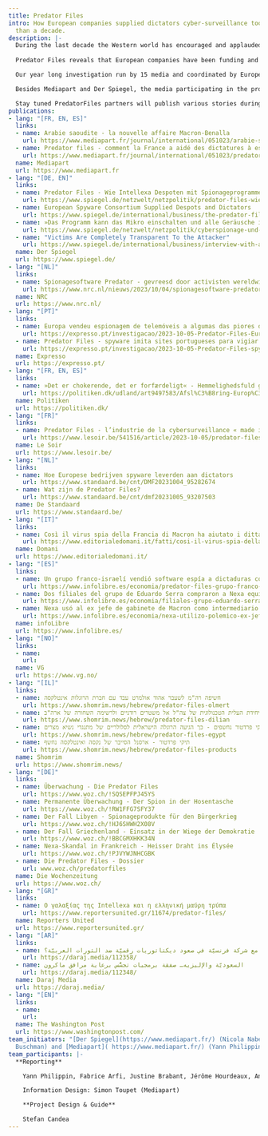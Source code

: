 ```yaml
---
title: Predator Files
intro: How European companies supplied dictators cyber-surveillance tools for more
  than a decade.
description: |-
  During the last decade the Western world has encouraged and applauded the digital tools that empower democracy activism in countries under authoritarian regimes. But at the same time European companies have supplied such authoritarian regimes the digital back doors to turn any digital device into powerful spying tools against dissenters. 
  
  Predator Files reveals that European companies have been funding and selling cyber-surveillance tools to dictators for more than a decade with the passive complicity of many European governments. The preliminary peak of surveillance excesses was most recently reached by the Intellexa Alliance - an association of several European companies through which Predator software was supplied to authoritarian states. Activists, journalists and academics have been targeted, as have European and U.S. officials.

  Our year long investigation run by 15 media and coordinated by European Investigative Collaborations (EIC.network) is based on hundreds of confidential documents obtained by Mediapart and Der Spiegel, analysed with the help of the Security Lab of Amnesty International.

  Besides Mediapart and Der Spiegel, the media participating in the project are NRC, Politiken, Expresso, Le Soir, De Standaard, VG, infolibre and Domani - all members of the EIC.network - who have collaborated with Shomrim (Israel), Die Wochenzeitung (Switzerland), Reporters United (Greece), Daraj Media (Lebanon) and the Washington Post (U.S.).

  Stay tuned PredatorFiles partners will publish various stories during the days to come.
publications:
- lang: "[FR, EN, ES]"
  links:
  - name: Arabie saoudite - la nouvelle affaire Macron-Benalla
    url: https://www.mediapart.fr/journal/international/051023/arabie-saoudite-la-nouvelle-affaire-macron-benalla
  - name: Predator files - comment la France a aidé des dictatures à espionner leur peuple
    url: https://www.mediapart.fr/journal/international/051023/predator-files-comment-la-france-aide-des-dictatures-espionner-leur-peuple
  name: Mediapart
  url: https://www.mediapart.fr
- lang: "[DE, EN]"
  links:
  - name: Predator Files - Wie Intellexa Despoten mit Spionageprogrammen versorgte
    url: https://www.spiegel.de/netzwelt/netzpolitik/predator-files-wie-intellexa-jahrelang-despoten-mit-spionageprogrammen-versorgte-a-0268f613-6b56-48e7-822f-0eccb85ae5c9
  - name: European Spyware Consortium Supplied Despots and Dictators
    url: https://www.spiegel.de/international/business/the-predator-files-european-spyware-consortium-supplied-despots-and-dictators-a-2fd8043f-c5c1-4b05-b5a6-e8f8b9949978
  - name: »Das Programm kann das Mikro einschalten und alle Geräusche im Raum aufzeichnen«
    url: https://www.spiegel.de/netzwelt/netzpolitik/cyberspionage-und-digitale-ueberwachung-man-kann-sich-kaum-schuetzen-a-33ebeb75-ef20-4e77-ad12-da52b0b97a2f
  - name: "Victims Are Completely Transparent To the Attacker"
    url: https://www.spiegel.de/international/business/interview-with-amnesty-international-security-lab-detective-the-victims-are-completely-transparent-to-the-attacker-a-f4da57c1-70d3-4be5-863d-370b7a32dbd9?sara_ref=re-so-app-sh    
  name: Der Spiegel
  url: https://www.spiegel.de/
- lang: "[NL]"
  links:
  - name: Spionagesoftware Predator - gevreesd door activisten wereldwijd en made in the EU
    url: https://www.nrc.nl/nieuws/2023/10/04/spionagesoftware-predator-gevreesd-door-activisten-wereldwijd-en-made-in-the-eu-a4176204
  name: NRC
  url: https://www.nrc.nl/
- lang: "[PT]"
  links:
  - name: Europa vendeu espionagem de telemóveis a algumas das piores ditaduras do mundo
    url: https://expresso.pt/investigacao/2023-10-05-Predator-Files-Europa-vendeu-espionagem-de-telemoveis-a-algumas-das-piores-ditaduras-do-mundo-effed3d4
  - name: Predator Files - spyware imita sites portugueses para vigiar angolanos
    url: https://expresso.pt/investigacao/2023-10-05-Predator-Files-spyware-imita-sites-portugueses-para-vigiar-angolanos-9cf017b0
  name: Expresso
  url: https://expresso.pt/
- lang: "[FR, EN, ES]"
  links:
  - name: »Det er chokerende, det er forfærdeligt« - Hemmelighedsfuld gruppe af virksomheder afsløret i at sælge omstridt teknologi til flere regimer
    url: https://politiken.dk/udland/art9497583/Afsl%C3%B8ring-Europ%C3%A6isk-netv%C3%A6rk-s%C3%A6lger-aggressiv-spyware-til-nogle-af-verdens-v%C3%A6rste-autokrater
  name: Politiken
  url: https://politiken.dk/
- lang: "[FR]"
  links:
  - name: Predator Files - l’industrie de la cybersurveillance « made in UE » au service d’Etats autoritaires
    url: https://www.lesoir.be/541516/article/2023-10-05/predator-files-lindustrie-de-la-cybersurveillance-made-ue-au-service-detats
  name: Le Soir
  url: https://www.lesoir.be/
- lang: "[NL]"
  links:
  - name: Hoe Europese bedrijven spyware leverden aan dictators
    url: https://www.standaard.be/cnt/DMF20231004_95282674
  - name: Wat zijn de Predator Files?
    url: https://www.standaard.be/cnt/dmf20231005_93207503
  name: De Standaard
  url: https://www.standaard.be/
- lang: "[IT]"
  links:
  - name: Così il virus spia della Francia di Macron ha aiutato i dittatori a sorvegliare i cittadini
    url: https://www.editorialedomani.it/fatti/cosi-il-virus-spia-della-francia-di-macron-ha-aiutato-i-dittatori-a-sorvegliare-i-cittadini-xsdaoi0f
  name: Domani
  url: https://www.editorialedomani.it/
- lang: "[ES]"
  links:
  - name: Un grupo franco-israelí vendió software espía a dictaduras con la complicidad europea
    url: https://www.infolibre.es/economia/predator-files-grupo-franco-israeli-vendio-programas-espia-dictaduras-mundo-complicidad-europea_1_1605322.html
  - name: Dos filiales del grupo de Eduardo Serra compraron a Nexa equipos de espionaje para venderlos a Emiratos 
    url: https://www.infolibre.es/economia/filiales-grupo-eduardo-serra-compraron-nexa-equipos-interceptar-moviles-luego-vendieron-emiratos_1_1604095.html
  - name: Nexa usó al ex jefe de gabinete de Macron como intermediario para vender software espía a los saudíes  
    url: https://www.infolibre.es/economia/nexa-utilizo-polemico-ex-jefe-gabinete-macron-intermediario-nexa-utilizo-polemico-ex-jefe-gabinete-macron-intermediario-vender-programas-espia-arabia-saudi_1_1606018.html
  name: infoLibre
  url: https://www.infolibre.es/
- lang: "[NO]"
  links:
  - name: 
    url: 
  name: VG
  url: https://www.vg.no/
- lang: "[IL]"
  links:
  - name: חשיפה רה"מ לשעבר אהוד אולמרט עבד עם חברת הרוגלות אינטלקסה
    url: https://www.shomrim.news/hebrew/predator-files-olmert
  - name: תיקי פרדטור - מיחידת העלית הטכנולוגית של צה"ל אל משטרים רודניים ולרשימה השחורה של ארה"ב
    url: https://www.shomrim.news/hebrew/predator-files-dilian
  - name: תיקי פרדטור נחשפים - כך הגיעה הרוגלה הישראלית לסלולריים של מתנגדי נשיא מצרים
    url: https://www.shomrim.news/hebrew/predator-files-egypt
  - name: תיקי פרדטור - ארסנל הסייבר של נקסה ואינטלקסה נחשף
    url: https://www.shomrim.news/hebrew/predator-files-products 
  name: Shomrim
  url: https://www.shomrim.news/
- lang: "[DE]"
  links:
  - name: Überwachung - Die Predator Files
    url: https://www.woz.ch/!SQSEPFPJ45YS
  - name: Permanente Überwachung - Der Spion in der Hosentasche
    url: https://www.woz.ch/!RW1FFG7SFY37
  - name: Der Fall Libyen - Spionage­produkte für den Bürgerkrieg
    url: https://www.woz.ch/!HJ6SHWH2X08V
  - name: Der Fall Griechenland - Einsatz in der Wiege der Demokratie
    url: https://www.woz.ch/!BBCGMXHKK34N
  - name: Nexa-Skandal in Frankreich - Heisser Draht ins Élysée
    url: https://www.woz.ch/!PJVYWJNHCGBK
  - name: Die Predator Files - Dossier
    url: www.woz.ch/predatorfiles
  name: Die Wochenzeitung
  url: https://www.woz.ch/
- lang: "[GR]"
  links:
  - name: Ο γαλαξίας της Intellexa και η ελληνική μαύρη τρύπα
    url: https://www.reportersunited.gr/11674/predator-files/
  name: Reporters United
  url: https://www.reportersunited.gr/
- lang: "[AR]"
  links:
  - name: كيف ساهم الإليزيه مع شركة فرنسيّة في صعود ديكتاتوريات رقميّة ضد الثورات العربيّة؟
    url: https://daraj.media/112358/
  - name: السعوديّة والإليزيه… صفقة برمجيات تجسُّس برعاية مرافق ماكرون
    url: https://daraj.media/112348/
  name: Daraj Media
  url: https://daraj.media/
- lang: "[EN]"
  links:
  - name: 
    url: 
  name: The Washington Post
  url: https://www.washingtonpost.com/
team_initiators: "[Der Spiegel](https://www.mediapart.fr/) (Nicola Naber and Rafael
  Buschman) and [Mediapart]( https://www.mediapart.fr/) (Yann Philippin)"
team_participants: |-
  **Reporting**

    Yann Philippin, Fabrice Arfi, Justine Brabant, Jérôme Hourdeaux, Antton Rouget, Matthieu Suc Mediapart),  Rafael Buschmann, Nicola Naber, Marcel Rosenbach, Max Hoppenstedt, Sven Becker (DER SPIEGEL), Roeland Termote and Nikolas Vanhecke (De Standaard), Micael Pereira (Expresso), Stefano Vergine (Domani), Arthur Sente (Le Soir), Wilmer Heck and Marloes de Koning (NRC), Begona Ramirez (infoLibre), Carl Emil Arnfred (Politiken), Daniel Dolev (Shomrim), Jan Jirat and Lorenzo Naegeli (Die Wochenzeitung), Thodoris Chondrogiannos and Nikolas Leontopoulos (Reporters United), Alia Ibrahim, Sara Karam, Hazem Alamin, Diana Itawi, Hasan Hamade, Ammar ALMAMOUN, Diana Moukaled, Jana Barakat, Hala Nasreddine (Daraj), Natalia M. (EIC).

    Information Design: Simon Toupet (Mediapart)

    **Project Design & Guide**

    Stefan Candea
---
```

